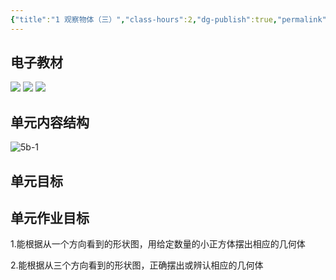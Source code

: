 ```yaml
---
{"title":"1 观察物体（三）","class-hours":2,"dg-publish":true,"permalink":"/4 单元教学/5B 五下/1 观察物体（三）/","dgPassFrontmatter":true,"noteIcon":""}
---
```



## 电子教材

<p class="grid-4">
	<img loading="lazy" decoding="async" src="https://book.pep.com.cn/1221001502141/files/mobile/8.jpg">
	<img loading="lazy" decoding="async" src="https://book.pep.com.cn/1221001502141/files/mobile/9.jpg">
	<img loading="lazy" decoding="async" src="https://book.pep.com.cn/1221001502141/files/mobile/10.jpg">
</p>

## 单元内容结构

![5b-1](https://r2.edui123.com/2023/04/5b-1.png)

## 单元目标


## 单元作业目标

1.能根据从一个方向看到的形状图，用给定数量的小正方体摆出相应的几何体

2.能根据从三个方向看到的形状图，正确摆出或辨认相应的几何体
